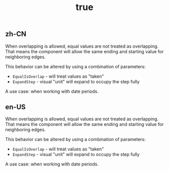 ﻿---
order: 5
title:
  zh-CN: Equal Overlap (CN)
  en-US: Equal Overlap
---

## zh-CN
When overlapping is allowed, equal values are not treated as overlapping. That means the component will allow the same ending and starting value for neighboring edges. 

This behavior can be altered by using a combination of parameters:
- `EqualIsOverlap` - will treat values as "taken" 
- `ExpandStep` - visual "unit" will expand to occupy the step fully

A use case: when working with date periods.

## en-US
When overlapping is allowed, equal values are not treated as overlapping. That means the component will allow the same ending and starting value for neighboring edges. 

This behavior can be altered by using a combination of parameters:
- `EqualIsOverlap` - will treat values as "taken" 
- `ExpandStep` - visual "unit" will expand to occupy the step fully

A use case: when working with date periods.